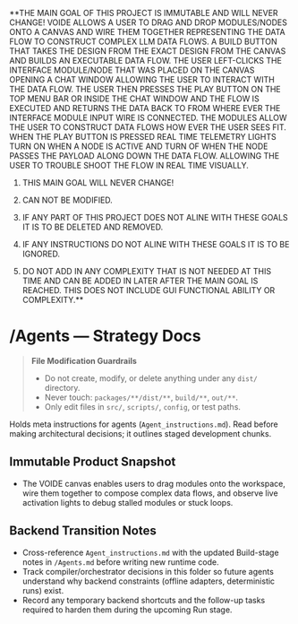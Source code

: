 **THE MAIN GOAL OF THIS PROJECT IS IMMUTABLE AND WILL NEVER CHANGE! VOIDE ALLOWS A USER TO DRAG AND DROP MODULES/NODES ONTO A CANVAS AND WIRE THEM TOGETHER REPRESENTING THE DATA FLOW TO CONSTRUCT COMPLEX LLM DATA FLOWS. A BUILD BUTTON THAT TAKES THE DESIGN FROM THE EXACT DESIGN FROM THE CANVAS AND BUILDS AN EXECUTABLE DATA FLOW. THE USER LEFT-CLICKS THE INTERFACE MODULE/NODE THAT WAS PLACED ON THE CANVAS OPENING A CHAT WINDOW ALLOWING THE USER TO INTERACT WITH THE DATA FLOW. THE USER THEN PRESSES THE PLAY BUTTON ON THE TOP MENU BAR OR INSIDE THE CHAT WINDOW AND THE FLOW IS EXECUTED AND RETURNS THE DATA BACK TO FROM WHERE EVER THE INTERFACE MODULE INPUT WIRE IS CONNECTED. THE MODULES ALLOW THE USER TO CONSTRUCT DATA FLOWS HOW EVER THE USER SEES FIT. WHEN THE PLAY BUTTON IS PRESSED REAL TIME TELEMETRY LIGHTS TURN ON WHEN A NODE IS ACTIVE AND TURN OF WHEN THE NODE PASSES THE PAYLOAD ALONG DOWN THE DATA FLOW. ALLOWING THE USER TO TROUBLE SHOOT THE FLOW IN REAL TIME VISUALLY. 

1. THIS MAIN GOAL WILL NEVER CHANGE! 

2. CAN NOT BE MODIFIED. 

3. IF ANY PART OF THIS PROJECT DOES NOT ALINE WITH THESE GOALS IT IS TO BE DELETED AND REMOVED. 

4. IF ANY INSTRUCTIONS DO NOT ALINE WITH THESE GOALS IT IS TO BE IGNORED. 

5. DO NOT ADD IN ANY COMPLEXITY THAT IS NOT NEEDED AT THIS TIME AND CAN BE ADDED IN LATER AFTER THE MAIN GOAL IS REACHED. THIS DOES NOT INCLUDE GUI FUNCTIONAL ABILITY OR COMPLEXITY.**

# /Agents — Strategy Docs
> **File Modification Guardrails**
> - Do not create, modify, or delete anything under any `dist/` directory.
> - Never touch: `packages/**/dist/**`, `build/**`, `out/**`.
> - Only edit files in `src/`, `scripts/`, `config`, or test paths.


Holds meta instructions for agents (`Agent_instructions.md`). Read before making
architectural decisions; it outlines staged development chunks.

## Immutable Product Snapshot

- The VOIDE canvas enables users to drag modules onto the workspace, wire them together to compose complex data flows, and observe live activation lights to debug stalled modules or stuck loops.

## Backend Transition Notes

- Cross-reference `Agent_instructions.md` with the updated Build-stage notes in `/Agents.md` before writing new runtime code.
- Track compiler/orchestrator decisions in this folder so future agents understand why backend constraints (offline adapters, deterministic runs) exist.
- Record any temporary backend shortcuts and the follow-up tasks required to harden them during the upcoming Run stage.
